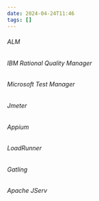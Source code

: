 ```yaml
---
date: 2024-04-24T11:46
tags: []
---
```

###### *ALM*
###### *IBM Rational Quality Manager*
###### *Microsoft Test Manager*
###### *Jmeter*
###### *Appium*
###### *LoadRunner*
###### *Gatling*
###### *Apache JServ*
